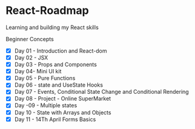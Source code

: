 # React-Roadmap
Learning and building my React skills 

Beginner Concepts
- [x] Day 01 - Introduction and React-dom
- [X] Day 02 - JSX 
- [X] Day 03 - Props and Components
- [X] Day 04- Mini UI kit
- [X] Day 05 - Pure Functions
- [X] Day 06 - state and UseState Hooks
- [X] Day 07 - Events, Conditional State Change and Conditional Rendering
- [X] Day 08 - Project - Online SuperMarket
- [X] Day -09 - Multiple states 
- [X] Day 10 - State with Arrays and Objects
- [X] Day 11 - 14Th April Forms Basics 
